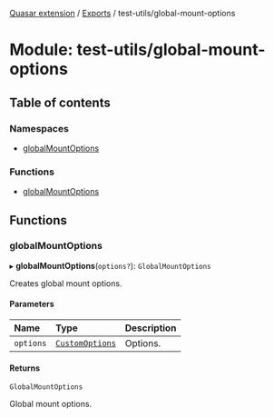 [Quasar extension](../index.md) / [Exports](../modules.md) / test-utils/global-mount-options

# Module: test-utils/global-mount-options

## Table of contents

### Namespaces

- [globalMountOptions](test_utils_global_mount_options.globalMountOptions.md)

### Functions

- [globalMountOptions](test_utils_global_mount_options.md#globalmountoptions)

## Functions

### globalMountOptions

▸ **globalMountOptions**(`options?`): `GlobalMountOptions`

Creates global mount options.

#### Parameters

| Name | Type | Description |
| :------ | :------ | :------ |
| `options` | [`CustomOptions`](../interfaces/test_utils_global_mount_options.globalMountOptions.CustomOptions.md) | Options. |

#### Returns

`GlobalMountOptions`

Global mount options.

